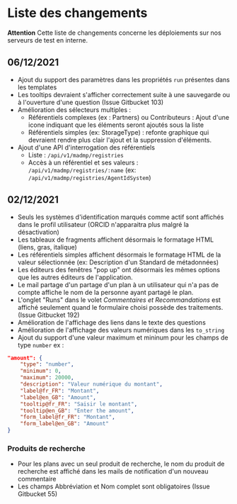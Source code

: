 # Liste des changements

**Attention** Cette liste de changements concerne les déploiements sur nos serveurs de test en interne. 

## 06/12/2021
- Ajout du support des paramètres dans les propriétés `run` présentes dans les templates
- Les tooltips devraient s'afficher correctement suite à une sauvegarde ou à l'ouverture d'une question  (Issue Gitbucket 103)
- Amélioration des sélecteurs multiples : 
  - Référentiels complexes (ex : Partners) ou Contributeurs : Ajout d'une icone indiquant que les éléments seront ajoutés sous la liste
  - Référentiels simples (ex: StorageType) : refonte graphique qui devraient rendre plus clair l'ajout et la suppression d'éléments.
- Ajout d'une API d'interrogation des référentiels 
  - Liste : `/api/v1/madmp/registries`
  - Accès à un référentiel et ses valeurs : `/api/v1/madmp/registries/:name` (ex: `/api/v1/madmp/registries/AgentIdSystem`)

## 02/12/2021

- Seuls les systèmes d'identification marqués comme actif sont affichés dans le profil utilisateur (ORCID n'apparaitra plus malgré la désactivation)
- Les tableaux de fragments affichent désormais le formatage HTML (liens, gras, italique)
- Les référentiels simples affichent désormais le formatage HTML de la valeur sélectionnée (ex: Description d'un Standard de métadonnées)
- Les éditeurs des fenêtres "pop up" ont désormais les mêmes options que les autres éditeurs de l'application.
- Le mail partage d'un partage d'un plan à un utilisateur qui n'a pas de compte affiche le nom de la personne ayant partagé le plan.
- L'onglet "Runs" dans le volet *Commentaires et Recommandations* est affiché seulement quand le formulaire choisi possède des traitements. (Issue Gitbucket 192)
- Amélioration de l'affichage des liens dans le texte des questions
- Amélioration de l'affichage des valeurs numériques dans les `to_string`
- Ajout du support d'une valeur maximum et mininum pour les champs de type `number`
ex : 
```json
"amount": {
    "type": "number",
    "minimum": 0,
    "maximum": 20000,
    "description": "Valeur numérique du montant",
    "label@fr_FR": "Montant",
    "label@en_GB": "Amount",
    "tooltip@fr_FR": "Saisir le montant",
    "tooltip@en_GB": "Enter the amount",
    "form_label@fr_FR": "Montant",
    "form_label@en_GB": "Amount"
}
```

### Produits de recherche
- Pour les plans avec un seul produit de recherche, le nom du produit de recherche est affiché dans les mails de notification d'un nouveau commentaire
- Les champs Abbréviation et Nom complet sont obligatoires (Issue Gitbucket 55)
